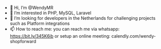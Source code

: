 - 👋 Hi, I’m @WendyMR
- 👀 I’m interested in PHP, MySQL, Laravel
- 💞️ I’m looking for developers in the Netherlands for challenging projects such as Platform integrations
- 📫 How to reach me: you can reach me via whatsapp: https://bit.ly/345K6ib or setup an online meeting: calendly.com/wendy-shopforward

<!---
WendyMR/WendyMR is a ✨ special ✨ repository because its `README.md` (this file) appears on your GitHub profile.
You can click the Preview link to take a look at your changes.
--->

